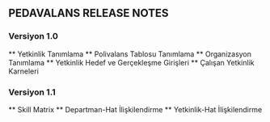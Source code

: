 ## PEDAVALANS RELEASE NOTES

### Versiyon 1.0

** Yetkinlik Tanımlama
** Polivalans Tablosu Tanımlama
** Organizasyon Tanımlama
** Yetkinlik Hedef ve Gerçekleşme Girişleri
** Çalışan Yetkinlik Karneleri

### Versiyon 1.1

** Skill Matrix
** Departman-Hat İlişkilendirme
** Yetkinlik-Hat İlişkilendirme
